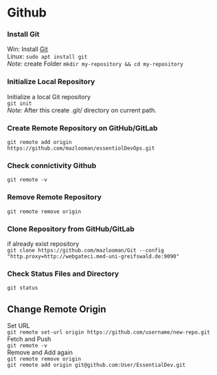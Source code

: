 # Github 
### Install Git 
 Win: Install [Git](https://git-scm.com/downloads/win)  
 Linux:   `sudo apt install git`   
*Note:* create Folder
`mkdir my-repository && cd my-repository`
### Initialize Local Repository
Initialize a local Git repository  
`git init`  
*Note*: After this create .git/ directory on current path.   
### Create Remote Repository on GitHub/GitLab  
`git remote add origin  https://github.com/mazlooman/essentiolDevOps.git`
### Check connictivity Github
`git remote -v`
### Remove Remote Repository 
`git remote remove origin`
### Clone Repository from GitHub/GitLab
if already exist repository   
`git clone https://github.com/mazlooman/Git --config "http.proxy=http://webgateci.med-uni-greifswald.de:9090"`
### Check Status Files and Directory   
`git status `




## Change Remote Origin
Set URL   
` git remote set-url origin https://github.com/username/new-repo.git  `     
Fetch and Push    
`git remote -v`  
Remove and Add again   
`git remote remove origin `  
`git remote add origin git@github.com:User/EssentialDev.git`



